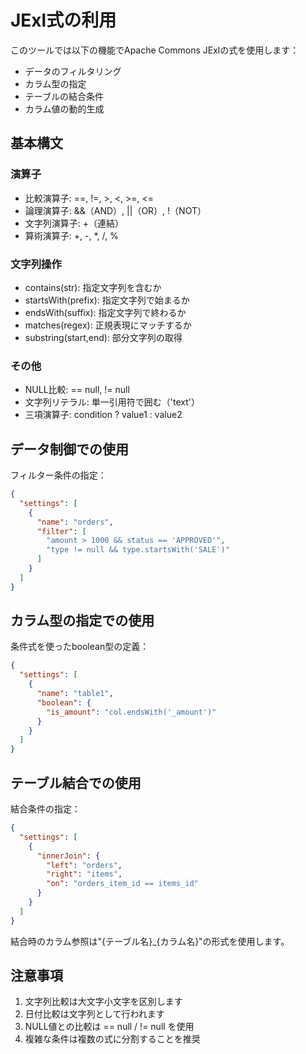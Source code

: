 # JExl式の利用

このツールでは以下の機能でApache Commons JExlの式を使用します：
- データのフィルタリング
- カラム型の指定
- テーブルの結合条件
- カラム値の動的生成

## 基本構文

### 演算子
- 比較演算子: ==, !=, >, <, >=, <=
- 論理演算子: &&（AND）, ||（OR）, !（NOT）
- 文字列演算子: +（連結）
- 算術演算子: +, -, *, /, %

### 文字列操作
- contains(str): 指定文字列を含むか
- startsWith(prefix): 指定文字列で始まるか
- endsWith(suffix): 指定文字列で終わるか
- matches(regex): 正規表現にマッチするか
- substring(start,end): 部分文字列の取得

### その他
- NULL比較: == null, != null
- 文字列リテラル: 単一引用符で囲む（'text'）
- 三項演算子: condition ? value1 : value2

## データ制御での使用

フィルター条件の指定：
```json
{
  "settings": [
    {
      "name": "orders",
      "filter": [
        "amount > 1000 && status == 'APPROVED'",
        "type != null && type.startsWith('SALE')"
      ]
    }
  ]
}
```

## カラム型の指定での使用

条件式を使ったboolean型の定義：
```json
{
  "settings": [
    {
      "name": "table1",
      "boolean": {
        "is_amount": "col.endsWith('_amount')"
      }
    }
  ]
}
```

## テーブル結合での使用

結合条件の指定：
```json
{
  "settings": [
    {
      "innerJoin": {
        "left": "orders",
        "right": "items",
        "on": "orders_item_id == items_id"
      }
    }
  ]
}
```
結合時のカラム参照は"{テーブル名}_{カラム名}"の形式を使用します。

## 注意事項

1. 文字列比較は大文字小文字を区別します
2. 日付比較は文字列として行われます
3. NULL値との比較は == null / != null を使用
4. 複雑な条件は複数の式に分割することを推奨